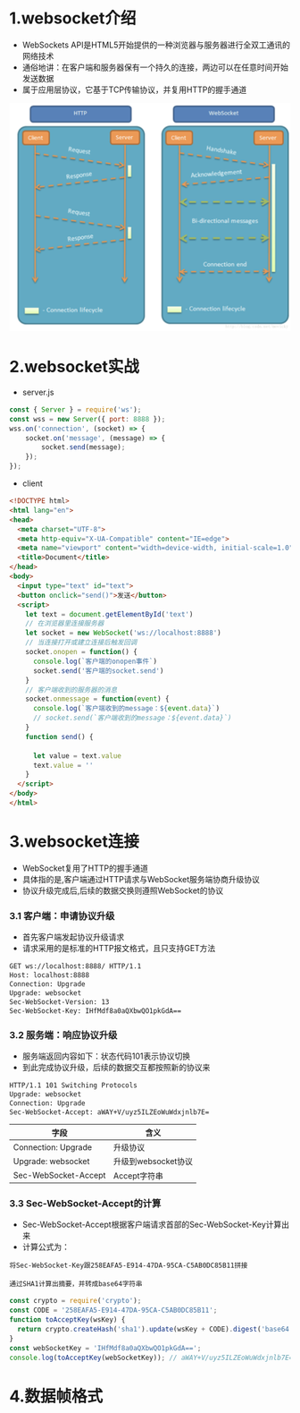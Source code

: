 # 1.websocket介绍

* WebSockets API是HTML5开始提供的一种浏览器与服务器进行全双工通讯的网络技术
* 通俗地讲：在客户端和服务器保有一个持久的连接，两边可以在任意时间开始发送数据
* 属于应用层协议，它基于TCP传输协议，并复用HTTP的握手通道

![](../assets/httpwebsocket.png)

# 2.websocket实战

* server.js

```js
const { Server } = require('ws');
const wss = new Server({ port: 8888 });
wss.on('connection', (socket) => {
    socket.on('message', (message) => {
        socket.send(message);
    });
});
```

* client

```html
<!DOCTYPE html>
<html lang="en">
<head>
  <meta charset="UTF-8">
  <meta http-equiv="X-UA-Compatible" content="IE=edge">
  <meta name="viewport" content="width=device-width, initial-scale=1.0">
  <title>Document</title>
</head>
<body>
  <input type="text" id="text">
  <button onclick="send()">发送</button>
  <script>
    let text = document.getElementById('text')
    // 在浏览器里连接服务器
    let socket = new WebSocket('ws://localhost:8888')
    // 当连接打开或建立连接后触发回调
    socket.onopen = function() {
      console.log(`客户端的onopen事件`)
      socket.send('客户端的socket.send')
    }
    // 客户端收到的服务器的消息
    socket.onmessage = function(event) {
      console.log(`客户端收到的message：${event.data}`)
      // socket.send(`客户端收到的message：${event.data}`)
    }
    function send() {

      let value = text.value
      text.value = ''
    }
  </script>
</body>
</html>
```

# 3.websocket连接

* WebSocket复用了HTTP的握手通道
* 具体指的是,客户端通过HTTP请求与WebSocket服务端协商升级协议
* 协议升级完成后,后续的数据交换则遵照WebSocket的协议

### 3.1 客户端：申请协议升级

* 首先客户端发起协议升级请求
* 请求采用的是标准的HTTP报文格式，且只支持GET方法

```
GET ws://localhost:8888/ HTTP/1.1
Host: localhost:8888
Connection: Upgrade
Upgrade: websocket
Sec-WebSocket-Version: 13
Sec-WebSocket-Key: IHfMdf8a0aQXbwQO1pkGdA==
```

### 3.2 服务端：响应协议升级

* 服务端返回内容如下：状态代码101表示协议切换
* 到此完成协议升级，后续的数据交互都按照新的协议来

```
HTTP/1.1 101 Switching Protocols
Upgrade: websocket
Connection: Upgrade
Sec-WebSocket-Accept: aWAY+V/uyz5ILZEoWuWdxjnlb7E=
```
| 字段 | 含义 |
| - | - |
| Connection: Upgrade | 升级协议 |
| Upgrade: websocket | 升级到websocket协议 |
|Sec-WebSocket-Accept | Accept字符串 |

### 3.3 Sec-WebSocket-Accept的计算

* Sec-WebSocket-Accept根据客户端请求首部的Sec-WebSocket-Key计算出来
* 计算公式为：

```
将Sec-WebSocket-Key跟258EAFA5-E914-47DA-95CA-C5AB0DC85B11拼接

通过SHA1计算出摘要，并转成base64字符串
```

```js
const crypto = require('crypto');
const CODE = '258EAFA5-E914-47DA-95CA-C5AB0DC85B11';
function toAcceptKey(wsKey) {
  return crypto.createHash('sha1').update(wsKey + CODE).digest('base64');
}
const webSocketKey = 'IHfMdf8a0aQXbwQO1pkGdA==';
console.log(toAcceptKey(webSocketKey)); // aWAY+V/uyz5ILZEoWuWdxjnlb7E=
```

# 4.数据帧格式